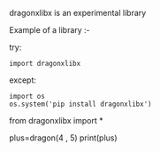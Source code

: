 dragonxlibx is an experimental library

Example of a library :-

try:

    import dragonxlibx
except:

    import os
    os.system('pip install dragonxlibx')

from dragonxlibx import *

plus=dragon(4 , 5)
print(plus)
